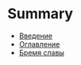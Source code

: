 # Summary

* [Введение](README.md)
* [Оглавление](SUMMARY.md)
* [Бремя славы](TheWeightOfGlory.md)

